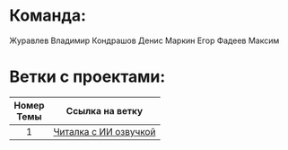 # Команда:
Журавлев Владимир
Кондрашов Денис
Маркин Егор
Фадеев Максим

# Ветки с проектами:
| Номер<br>Темы | Ссылка на ветку |
|:---:|---|
| 1 | [Читалка с ИИ озвучкой](https://github.com/Voldezhur/Startups/tree/ReadAloud) |
